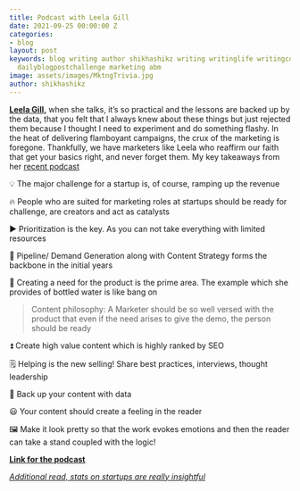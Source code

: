 ```yaml
---
title: Podcast with Leela Gill
date: 2021-09-25 00:00:00 Z
categories:
- blog
layout: post
keywords: blog writing author shikhashikz writing writinglife writingcommunity dailyblogpost
  dailyblogpostchallenge marketing abm
image: assets/images/MktngTrivia.jpg
author: shikhashikz
---
```


**[Leela Gill,](https://www.linkedin.com/in/leelagill/)** when she talks, it’s so practical and the lessons are backed up by the data, that you felt that I always knew about these things but just rejected them because I thought I need to experiment and do something flashy. In the heat of delivering flamboyant campaigns, the crux of the marketing is foregone. Thankfully, we have marketers like Leela who reaffirm our faith that get your basics right, and never forget them. My key takeaways from her [recent podcast](https://www.contentcallout.com/the-interplay-of-demand-gen-and-content-with-leela-gill-ep-59/)

💡 The major challenge for a startup is, of course, ramping up the revenue

🔥 People who are suited for marketing roles at startups should be ready for challenge, are creators and act as catalysts

▶️ Prioritization is the key. As you can not take everything with limited resources

🚧 Pipeline/ Demand Generation along with Content Strategy forms the backbone in the initial years

💯 Creating a need for the product is the prime area. The example which she provides of bottled water is like bang on

>Content philosophy: A Marketer should be so well versed with the product that even if the need arises to give the demo, the person should be ready
>

⏫ Create high value content which is highly ranked by SEO

🗒️ Helping is the new selling! Share best practices, interviews, thought leadership

🔩 Back up your content with data

😃 Your content should create a feeling in the reader

🖼️ Make it look pretty so that the work evokes emotions and then the reader can take a stand coupled with the logic!

**[Link for the podcast](https://www.contentcallout.com/the-interplay-of-demand-gen-and-content-with-leela-gill-ep-59/)**

*[Additional read, stats on startups are really insightful](https://www.embroker.com/blog/startup-statistics/)*
